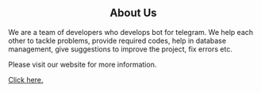 <h2 style="text-align: center;">About Us</h2>
<p class="aboutus_content">We are a team of developers who develops bot for telegram. We help each other to tackle problems, provide required codes, help in database management, give suggestions to improve the project, fix errors etc.</p>
<p>Please visit our website for more information.</p>
<a href="https://telebotdevs.github.io/" target="_blank">Click here.</a>

